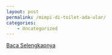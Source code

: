 ```yaml
---
layout: post
permalink: /mimpi-di-toilet-ada-ular/
categories:
    - Uncategorized
---
```


[Baca Selengkapnya](/04)